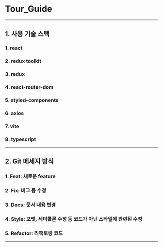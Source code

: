 # **Tour_Guide**

---

## **1. 사용 기술 스택**

### 1. react

### 2. redux toolkit

### 3. redux

### 4. react-router-dom

### 5. styled-components

### 6. axios

### 7. vite

### 8. typescript

---

## **2. Git 메세지 방식**

### 1. Feat: 새로운 feature

### 2. Fix: 버그 등 수정

### 3. Docs: 문서 내용 변경

### 4. Style: 포맷, 세미콜론 수정 등 코드가 아닌 스타일에 관련된 수정

### 5. Refactor: 리팩토링 코드

---
